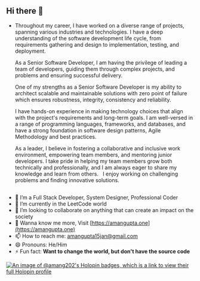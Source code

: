 ## Hi there 👋

<ul>
<li>Throughout my career, I have worked on a diverse range of projects, spanning various industries and technologies. I have a deep understanding of the software development life cycle, from requirements gathering and design to implementation, testing, and deployment.</li>

As a Senior Software Developer, I am having the privilege of leading a team of developers, guiding them through complex projects, and problems and ensuring successful delivery. 

One of my strengths as a Senior Software Developer is my ability to architect scalable and maintainable solutions with zero point of failure which ensures robustness, integrity, consistency and reliability.

I have hands-on experience in making technology choices that align with the project's requirements and long-term goals. I am well-versed in a range of programming languages, frameworks, and databases, and have a strong foundation in software design patterns, Agile Methodology and best practices.

As a leader, I believe in fostering a collaborative and inclusive work environment, empowering team members, and mentoring junior developers. I take pride in helping my team members grow both technically and professionally, and I am always eager to share my knowledge and learn from others.   I enjoy working on challenging problems and finding innovative solutions.
</ul>

##

- 🔭 I’m a Full Stack Developer, System Designer, Professional Coder
- 🌱 I’m currently in the LeetCode world
- 👯 I’m looking to collaborate on anything that can create an impact on the society
- 💬 Wanna know me more, Visit [https://amangupta.one](https://amangupta.one)
- 📫 How to reach me: [amangupta15jan@gmail.com](mail://amangupta15jan@gmail.com)
- 😄 Pronouns: He/Him
- ⚡ Fun fact: **Want to change the world, but don't have the source code**

[![An image of @amang202's Holopin badges, which is a link to view their full Holopin profile](https://holopin.me/amang202)](https://holopin.io/@amang202)

<!--
**aman-g202/aman-g202** is a ✨ _special_ ✨ repository because its `README.md` (this file) appears on your GitHub profile.

Here are some ideas to get you started:

- 🔭 I’m currently working on ...
- 🌱 I’m currently learning ...
- 👯 I’m looking to collaborate on ...
- 🤔 I’m looking for help with ...
- 💬 Ask me about ...
- 📫 How to reach me: ...
- 😄 Pronouns: ...
- ⚡ Fun fact: ...
-->
